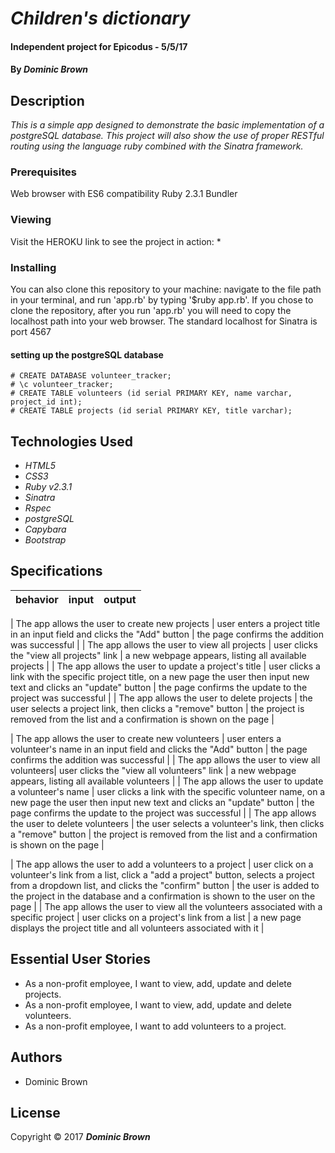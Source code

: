 # _Children's dictionary_

#### Independent project for Epicodus - 5/5/17

#### By _**Dominic Brown**_

## Description

_This is a simple app designed to demonstrate the basic implementation of a postgreSQL database.  This project will also show the use of proper RESTful routing using the language ruby combined with the Sinatra framework._

### Prerequisites

Web browser with ES6 compatibility
Ruby 2.3.1
Bundler

### Viewing

Visit the HEROKU link to see the project in action:
*

### Installing

You can also clone this repository to your machine: navigate to the file path in your terminal, and run 'app.rb' by typing '$ruby app.rb'. If you chose to clone the repository, after you run 'app.rb' you will need to copy the localhost path into your web browser. The standard localhost for Sinatra is port 4567

#### setting up the postgreSQL database

```
# CREATE DATABASE volunteer_tracker;
# \c volunteer_tracker;
# CREATE TABLE volunteers (id serial PRIMARY KEY, name varchar, project_id int);
# CREATE TABLE projects (id serial PRIMARY KEY, title varchar);
```

## Technologies Used

* _HTML5_
* _CSS3_
* _Ruby v2.3.1_
* _Sinatra_
* _Rspec_
* _postgreSQL_
* _Capybara_
* _Bootstrap_

## Specifications

| behavior |  input   |  output  |
|----------|:--------:|:--------:|

| The app allows the user to create new projects | user enters a project title in an input field and clicks the "Add" button | the page confirms the addition was successful |
| The app allows the user to view all projects | user clicks the "view all projects" link | a new webpage appears, listing all available projects |
| The app allows the user to update a project's title | user clicks a link with the specific project title, on a new page the user then input new text and clicks an "update" button | the page confirms the update to the project was successful |
| The app allows the user to delete projects | the user selects a project link, then clicks a "remove" button | the project is removed from the list and a confirmation is shown on the page |

| The app allows the user to create new volunteers | user enters a volunteer's name in an input field and clicks the "Add" button | the page confirms the addition was successful |
| The app allows the user to view all volunteers| user clicks the "view all volunteers" link | a new webpage appears, listing all available volunteers |
| The app allows the user to update a volunteer's name | user clicks a link with the specific volunteer name, on a new page the user then input new text and clicks an "update" button | the page confirms the update to the project was successful |
| The app allows the user to delete volunteers | the user selects a volunteer's link, then clicks a "remove" button | the project is removed from the list and a confirmation is shown on the page |

| The app allows the user to add a volunteers to a project | user click on a volunteer's link from a list, click a "add a project" button, selects a project from a dropdown list, and clicks the "confirm" button | the user is added to the project in the database and a confirmation is shown to the user on the page |
| The app allows the user to view all the volunteers associated with a specific project | user clicks on a project's link from a list | a new page displays the project title and all volunteers associated with it |

## Essential User Stories

* As a non-profit employee, I want to view, add, update and delete projects.
* As a non-profit employee, I want to view, add, update and delete volunteers.
* As a non-profit employee, I want to add volunteers to a project.

## Authors

* Dominic Brown

## License

Copyright © 2017 **_Dominic Brown_**
